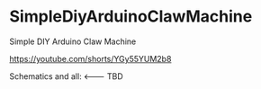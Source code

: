 # SimpleDiyArduinoClawMachine
Simple DIY Arduino Claw Machine

https://youtube.com/shorts/YGy55YUM2b8

Schematics and all: <--- TBD
